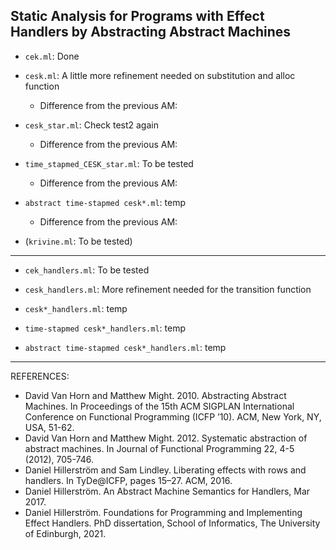 ## Static Analysis for Programs with Effect Handlers by Abstracting Abstract Machines

* `cek.ml`: Done

* `cesk.ml`: A little more refinement needed on substitution and alloc function
  * Difference from the previous AM:


* `cesk_star.ml`: Check test2 again
  * Difference from the previous AM:

* `time_stapmed_CESK_star.ml`: To be tested
  * Difference from the previous AM:


* `abstract time-stapmed cesk*.ml`: temp
  * Difference from the previous AM:


* (`krivine.ml`: To be tested)
---

* `cek_handlers.ml`: To be tested

* `cesk_handlers.ml`: More refinement needed for the transition function

* `cesk*_handlers.ml`: temp

* `time-stapmed cesk*_handlers.ml`: temp

* `abstract time-stapmed cesk*_handlers.ml`: temp
---

 REFERENCES:
* David Van Horn and Matthew Might. 2010. Abstracting Abstract Machines. In Proceedings of the 15th ACM SIGPLAN
International Conference on Functional Programming (ICFP ’10). ACM, New York, NY, USA, 51-62.
* David Van Horn and Matthew Might. 2012. Systematic abstraction of abstract machines. In Journal of Functional Programming
22, 4-5 (2012), 705-746.
* Daniel Hillerström and Sam Lindley. Liberating effects with rows and handlers.
In TyDe@ICFP, pages 15–27. ACM, 2016.
* Daniel Hillerström. An Abstract Machine Semantics for Handlers, Mar 2017.
* Daniel Hillerström. Foundations for Programming and Implementing Effect Handlers. PhD dissertation, School of Informatics, The University of Edinburgh, 2021. 